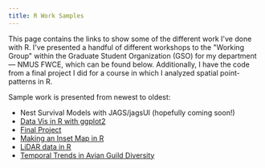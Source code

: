 ```yaml
---
title: R Work Samples
---
```


This page contains the links to show some of the different work I've done with R. 
I've presented a handful of different workshops to the "Working Group" within the Graduate Student Organization (GSO) for my department— NMUS FWCE, which can be found below. 
Additionally, I have the code from a final project I did for a course in which I analyzed spatial point-patterns in R. 


Sample work is presented from newest to oldest:
- Nest Survival Models with JAGS/jagsUI (hopefully coming soon!)
- [Data Vis in R with ggplot2](https://jellison8640.github.io/site/rdatavis.html)
- [Final Project](https://jellison8640.github.io/site/analysis.html)
- [Making an Inset Map in R](https://jellison8640.github.io/site/insetmap.html)
- [LiDAR data in R](https://jellison8640.github.io/site/lidarsample.html)
- [Temporal Trends in Avian Guild Diversity](https://jellison8640.github.io/site/guilds-1.html)

